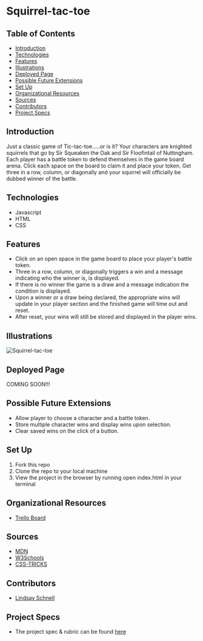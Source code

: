 # Squirrel-tac-toe

## Table of Contents
  - [Introduction](#introduction)
  - [Technologies](#technologies)
  - [Features](#features)
  - [Illustrations](#illustrations)
  - [Deployed Page](#deployed-page)
  - [Possible Future Extensions](#possible-future-extensions)
  - [Set Up](#set-up)
  - [Organizational Resources](#organizational-resources)
  - [Sources](#sources)
  - [Contributors](#contributors)
  - [Project Specs](#project-specs)

## Introduction

  Just a classic game of Tic-tac-toe.....or is it? Your characters are knighted squirrels that go by Sir Squeaken the Oak and Sir Floofintail of Nuttingham. Each player has a battle token to defend themselves in the game board arena. Click each space on the board to claim it and place your token. Get three in a row, column, or diagonally and your squirrel will officially be dubbed winner of the battle.

## Technologies
  - Javascript
  - HTML
  - CSS

## Features

   - Click on an open space in the game board to place your player's battle token.
   - Three in a row, column, or diagonally triggers a win and a message indicating who the winner is, is displayed.
   - If there is no winner the game is a draw and a message indication the condition is displayed.
   - Upon a winner or a draw being declared, the appropriate wins will update in your player section and the finished game will time out and reset.
   - After reset, your wins will still be stored and displayed in the player wins.

## Illustrations

![Squirrel-tac-toe](https://user-images.githubusercontent.com/78449313/122139571-80be1a80-ce06-11eb-8c92-c3db0ab52658.gif)

## Deployed Page

  COMING SOON!!!

## Possible Future Extensions

  - Allow player to choose a character and a battle token.
  - Store multiple character wins and display wins upon selection.
  - Clear saved wins on the click of a button.

## Set Up

1. Fork this repo  
2. Clone the repo to your local machine
3. View the project in the browser by running open index.html in your terminal

## Organizational Resources
- [Trello Board](https://trello.com/b/RafL3CT0/tic-tac-toe)

## Sources
  - [MDN](http://developer.mozilla.org/en-US/)
  - [W3Schools](https://www.w3schools.com/)
  - [CSS-TRICKS](https://css-tricks.com/)

## Contributors
  - [Lindsay Schnell](https://github.com/lschnell8)

## Project Specs
  - The project spec & rubric can be found [here](https://frontend.turing.edu/projects/module-1/tic-tac-toe-solo.html)
